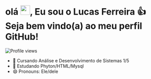 <h1 align="left">olá <img src="https://raw.githubusercontent.com/kaueMarques/kaueMarques/master/hi.gif" height="30px">, Eu sou o Lucas Ferreira 👍 Seja bem vindo(a) ao meu perfil GitHub! </h1>

<p align="left"> <img src="https://komarev.com/ghpvc/?username=ferreiiralucas22&color=yellow" alt="Profile views" /> </p>

- 🔭 Cursando Análise e Desenvolvimento de Sistemas 1/5 
- 🌱 Estudando Phyton/HTML/Mysql
- 😄 Pronouns: Ele/dele
